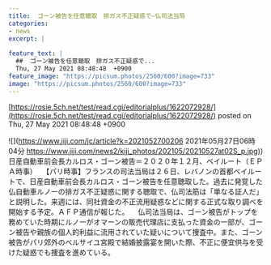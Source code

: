 ```yaml
---
title:  ゴーン被告を任意聴取　排ガス不正疑惑で—仏司法当局  
categories:
- news
excerpt: |
  
feature_text: |
  ##  ゴーン被告を任意聴取　排ガス不正疑惑で...
  Thu, 27 May 2021 08:48:48  +0900
feature_image: "https://picsum.photos/2560/600?image=733"
image: "https://picsum.photos/2560/600?image=733"
---
```


[https://rosie.5ch.net/test/read.cgi/editorialplus/1622072928/](https://rosie.5ch.net/test/read.cgi/editorialplus/1622072928/)
posted on Thu, 27 May 2021 08:48:48  +0900

<!--more-->

![](https://www.jiji.com/jc/article?k=2021052700206 2021年05月27日06時04分 [https://www.jiji.com/news2/kiji_photos/202105/20210527at02S_p.jpg)](https://www.jiji.com/news2/kiji_photos/202105/20210527at02S_p.jpg)) 日産自動車前会長カルロス・ゴーン被告＝２０２０年１２月、ベイルート（ＥＰＡ時事） 　【パリ時事】フランスの司法当局は２６日、レバノンの首都ベイルートで、日産自動車前会長カルロス・ゴーン被告を任意聴取した。過去に発覚した仏自動車ルノーの排ガス不正疑惑に関する聴取で、仏司法筋は「単なる証人だ」と説明した。来週には、同社資金の不正流用疑惑などに関する正式な取り調べを開始する予定。ＡＦＰ通信が報じた。 　仏司法当局は、ゴーン被告がトップを務めていた時期にルノーがオマーンの販売代理店に支払った資金の一部が、ゴーン被告や親族の個人的利益に流用されていた疑いについて捜査中。また、ゴーン被告がパリ郊外のベルサイユ宮殿で結婚披露宴を開いた際、不正に便宜供与を受けた疑惑でも捜査を進めている。
